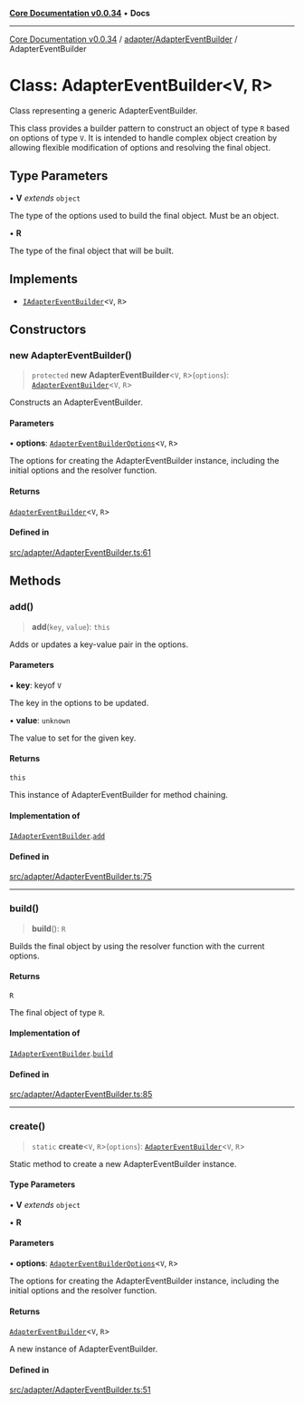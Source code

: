 [**Core Documentation v0.0.34**](../../../README.md) • **Docs**

***

[Core Documentation v0.0.34](../../../modules.md) / [adapter/AdapterEventBuilder](../README.md) / AdapterEventBuilder

# Class: AdapterEventBuilder\<V, R\>

Class representing a generic AdapterEventBuilder.

This class provides a builder pattern to construct an object of type `R` based on options of type `V`.
It is intended to handle complex object creation by allowing flexible modification of options and resolving the final object.

## Type Parameters

• **V** *extends* `object`

The type of the options used to build the final object. Must be an object.

• **R**

The type of the final object that will be built.

## Implements

- [`IAdapterEventBuilder`](../../../definitions/interfaces/IAdapterEventBuilder.md)\<`V`, `R`\>

## Constructors

### new AdapterEventBuilder()

> `protected` **new AdapterEventBuilder**\<`V`, `R`\>(`options`): [`AdapterEventBuilder`](AdapterEventBuilder.md)\<`V`, `R`\>

Constructs an AdapterEventBuilder.

#### Parameters

• **options**: [`AdapterEventBuilderOptions`](../interfaces/AdapterEventBuilderOptions.md)\<`V`, `R`\>

The options for creating the AdapterEventBuilder instance, including the initial options and the resolver function.

#### Returns

[`AdapterEventBuilder`](AdapterEventBuilder.md)\<`V`, `R`\>

#### Defined in

[src/adapter/AdapterEventBuilder.ts:61](https://github.com/stonemjs/core/blob/805ab978d87a028eb5ea9c9da928beb091ec1971/src/adapter/AdapterEventBuilder.ts#L61)

## Methods

### add()

> **add**(`key`, `value`): `this`

Adds or updates a key-value pair in the options.

#### Parameters

• **key**: keyof `V`

The key in the options to be updated.

• **value**: `unknown`

The value to set for the given key.

#### Returns

`this`

This instance of AdapterEventBuilder for method chaining.

#### Implementation of

[`IAdapterEventBuilder`](../../../definitions/interfaces/IAdapterEventBuilder.md).[`add`](../../../definitions/interfaces/IAdapterEventBuilder.md#add)

#### Defined in

[src/adapter/AdapterEventBuilder.ts:75](https://github.com/stonemjs/core/blob/805ab978d87a028eb5ea9c9da928beb091ec1971/src/adapter/AdapterEventBuilder.ts#L75)

***

### build()

> **build**(): `R`

Builds the final object by using the resolver function with the current options.

#### Returns

`R`

The final object of type `R`.

#### Implementation of

[`IAdapterEventBuilder`](../../../definitions/interfaces/IAdapterEventBuilder.md).[`build`](../../../definitions/interfaces/IAdapterEventBuilder.md#build)

#### Defined in

[src/adapter/AdapterEventBuilder.ts:85](https://github.com/stonemjs/core/blob/805ab978d87a028eb5ea9c9da928beb091ec1971/src/adapter/AdapterEventBuilder.ts#L85)

***

### create()

> `static` **create**\<`V`, `R`\>(`options`): [`AdapterEventBuilder`](AdapterEventBuilder.md)\<`V`, `R`\>

Static method to create a new AdapterEventBuilder instance.

#### Type Parameters

• **V** *extends* `object`

• **R**

#### Parameters

• **options**: [`AdapterEventBuilderOptions`](../interfaces/AdapterEventBuilderOptions.md)\<`V`, `R`\>

The options for creating the AdapterEventBuilder instance, including the initial options and the resolver function.

#### Returns

[`AdapterEventBuilder`](AdapterEventBuilder.md)\<`V`, `R`\>

A new instance of AdapterEventBuilder.

#### Defined in

[src/adapter/AdapterEventBuilder.ts:51](https://github.com/stonemjs/core/blob/805ab978d87a028eb5ea9c9da928beb091ec1971/src/adapter/AdapterEventBuilder.ts#L51)
